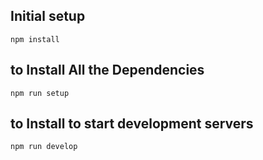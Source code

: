 ## Initial setup

`npm install`

## to Install All the Dependencies

`npm run setup`

## to Install to start development servers

`npm run develop`
